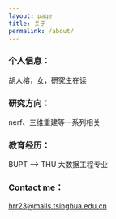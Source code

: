 ```yaml
---
layout: page
title: 关于
permalink: /about/
---
```

### 个人信息：
胡人榕，女，研究生在读

### 研究方向：
nerf、三维重建等一系列相关

### 教育经历：
BUPT --> THU 大数据工程专业

### Contact me：
hrr23@mails.tsinghua.edu.cn


